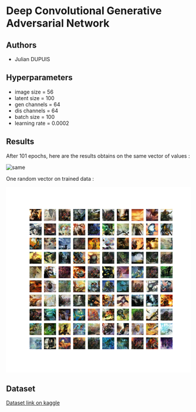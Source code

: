 # Deep Convolutional Generative Adversarial Network
## Authors 

- Julian DUPUIS

## Hyperparameters

- image size = 56
- latent size = 100
- gen channels = 64
- dis channels = 64
- batch size = 100
- learning rate = 0.0002

## Results

After 101 epochs, here are the results obtains on the same vector of values :

![same](./evaluation.gif)

One random vector on trained data :

![random](./random_img.png)

## Dataset

[Dataset link on kaggle](www.kaggle.com/dataset/5807af0fb625318fa859b01fa4303595bb72b934ef4e24128dacd2f6d9f41aea)
